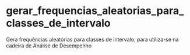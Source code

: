 # gerar_frequencias_aleatorias_para_classes_de_intervalo
Gera frequências aleatórias para classes de intervalo, para utiliza-se na cadeira de Análise de Desempenho
